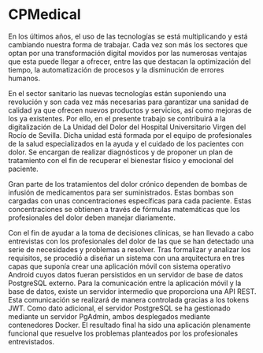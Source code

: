 # CPMedical
En los últimos años, el uso de las tecnologías se está multiplicando y está cambiando nuestra forma de trabajar. Cada vez son más los sectores que optan por una transformación digital movidos por las numerosas ventajas que esta puede llegar a ofrecer, entre las que destacan la optimización del tiempo, la automatización de procesos y la disminución de errores humanos.

En el sector sanitario las nuevas tecnologías están suponiendo una revolución y son cada vez más necesarias para garantizar una sanidad de calidad ya que ofrecen nuevos productos y servicios, así como mejoras de los ya existentes. Por ello, en el presente trabajo se contribuirá a la digitalización de La Unidad del Dolor del Hospital Universitario Virgen del Rocío de Sevilla. Dicha unidad está formada por el equipo de profesionales de la salud especializados en la ayuda y el cuidado de los pacientes con dolor. Se encargan de realizar diagnósticos y de proponer un plan de tratamiento con el fin de recuperar el bienestar físico y emocional del paciente.

Gran parte de los tratamientos del dolor crónico dependen de bombas de infusión de medicamentos para ser suministrados. Estas bombas son cargadas con unas concentraciones específicas para cada paciente. Estas concentraciones se obtienen a través de fórmulas matemáticas que los profesionales del dolor deben manejar diariamente.

Con el fin de ayudar a la toma de decisiones clínicas, se han llevado a cabo entrevistas con los profesionales del dolor de las que se han detectado una serie de necesidades y problemas a resolver. Tras formalizar y analizar los requisitos, se procedió a diseñar un sistema con una arquitectura en tres capas que suponía crear una aplicación móvil con sistema operativo Android cuyos datos fueran persistidos en un servidor de base de datos PostgreSQL externo. Para la comunicación entre la aplicación móvil y la base de datos, existe un servidor intermedio que proporciona una API REST. Esta comunicación se realizará de manera controlada gracias a los tokens JWT. Como dato adicional, el servidor PostgreSQL se ha gestionado mediante un servidor PgAdmin, ambos desplegados mediante contenedores Docker. El resultado final ha sido una aplicación plenamente funcional que resuelve los problemas planteados por los profesionales entrevistados.
